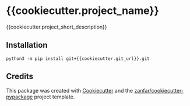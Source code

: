 {{cookiecutter.project_name}}
=============================

{{cookiecutter.project_short_description}}

Installation
------------

    python3 -m pip install git+{{cookiecutter.git_url}}.git

Credits
-------

This package was created with
[Cookiecutter](<https://github.com/audreyr/cookiecutter>) and the
[zanfar/cookiecutter-pypackage](https://gitlab.com/zanfar/cookiecutter-pypackage)
project template.
